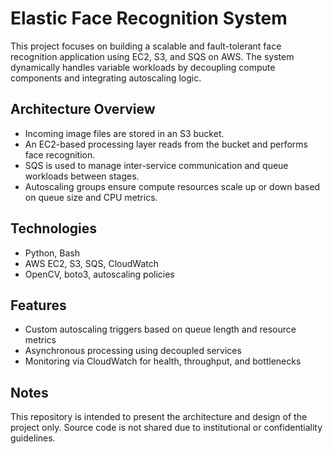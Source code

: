 # Elastic Face Recognition System

This project focuses on building a scalable and fault-tolerant face recognition application using EC2, S3, and SQS on AWS. The system dynamically handles variable workloads by decoupling compute components and integrating autoscaling logic.

## Architecture Overview

- Incoming image files are stored in an S3 bucket.
- An EC2-based processing layer reads from the bucket and performs face recognition.
- SQS is used to manage inter-service communication and queue workloads between stages.
- Autoscaling groups ensure compute resources scale up or down based on queue size and CPU metrics.

## Technologies

- Python, Bash
- AWS EC2, S3, SQS, CloudWatch
- OpenCV, boto3, autoscaling policies

## Features

- Custom autoscaling triggers based on queue length and resource metrics
- Asynchronous processing using decoupled services
- Monitoring via CloudWatch for health, throughput, and bottlenecks

## Notes

This repository is intended to present the architecture and design of the project only. Source code is not shared due to institutional or confidentiality guidelines.
